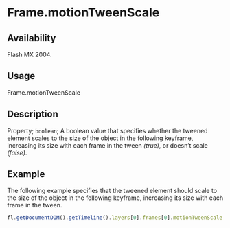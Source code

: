 # Frame.motionTweenScale

## Availability

Flash MX 2004.

## Usage

Frame.motionTweenScale

## Description

Property; `boolean`; A boolean value that specifies whether the tweened element scales to the size of the object in the following keyframe, increasing its size with each frame in the tween *(true)*, or doesn’t scale *(false)*.

## Example

The following example specifies that the tweened element should scale to the size of the object in the following keyframe, increasing its size with each frame in the tween.

```javascript
fl.getDocumentDOM().getTimeline().layers[0].frames[0].motionTweenScale = true;
```
